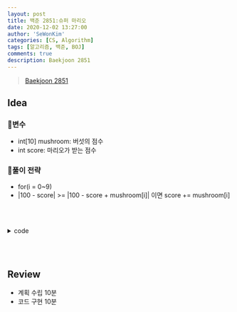 ```yaml
---
layout: post
title: 백준 2851:슈퍼 마리오
date: 2020-12-02 13:27:00
author: 'SeWonKim'
categories: [CS, Algorithm]
tags: [알고리즘, 백준, BOJ]
comments: true
description: Baekjoon 2851
---
```


> [Baekjoon 2851](https://www.acmicpc.net/problem/2851)

## Idea

### 🥚변수

- int[10] mushroom: 버섯의 점수
- int score: 마리오가 받는 점수

### 🍳풀이 전략

- for(i = 0~9) 
- |100 - score| >= |100 - score + mushroom[i]| 이면 score += mushroom[i]
 
&nbsp;  
&nbsp;


<details>
<summary>code</summary>
<div markdown="1">

```java
import java.util.Scanner;

public class Main {

	public static void main(String[] args) {
		Scanner sc = new Scanner(System.in);
		int[] mushroom = new int[10];
		for (int i = 0; i < mushroom.length; i++) {
			mushroom[i] = sc.nextInt();
		}
		
		int score = 0;
		for (int i = 0; i < mushroom.length; i++) {
			if(Math.abs(100-score) >= Math.abs(100-(score+mushroom[i]))) {
				score += mushroom[i];
			}
			else break;
		}
		System.out.println(score);
		sc.close();
	}

}
```

</div>
</details>

&nbsp;  
&nbsp;

## Review

- 계획 수립 10분
- 코드 구현 10분

&nbsp;  
&nbsp;
